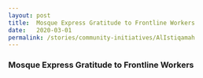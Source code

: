 ```yaml
---
layout: post
title:  Mosque Express Gratitude to Frontline Workers
date:   2020-03-01
permalink: /stories/community-initiatives/AlIstiqamah
---
```


### Mosque Express Gratitude to Frontline Workers
